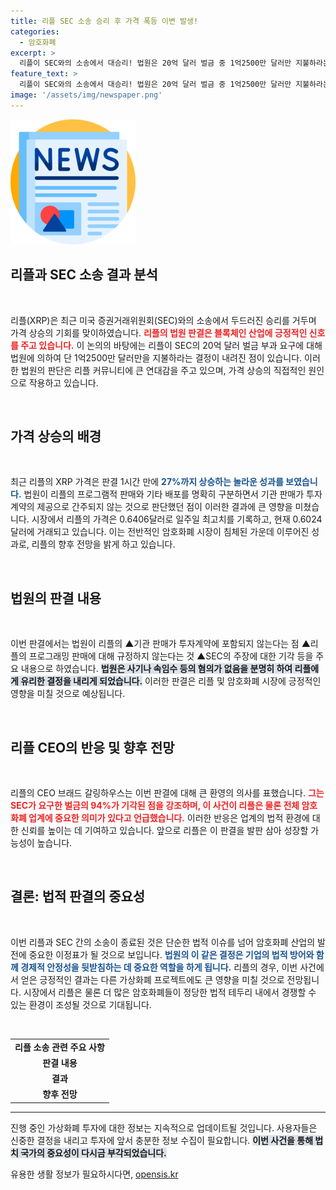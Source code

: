 ```yaml
---
title: 리플 SEC 소송 승리 후 가격 폭등 이변 발생!
categories:
  - 암호화폐
excerpt: >
  리플이 SEC와의 소송에서 대승리! 법원은 20억 달러 벌금 중 1억2500만 달러만 지불하라는 판결을 내렸고, XRP 가격은 출시 이후 최대 상승률을 기록하며 시장을 뒤흔들고 있다. 이 승리는 리플과 암호화폐 산업 전체에 긍정적인 신호로 작용하고 있다!
feature_text: >
  리플이 SEC와의 소송에서 대승리! 법원은 20억 달러 벌금 중 1억2500만 달러만 지불하라는 판결을 내렸고, XRP 가격은 출시 이후 최대 상승률을 기록하며 시장을 뒤흔들고 있다. 이 승리는 리플과 암호화폐 산업 전체에 긍정적인 신호로 작용하고 있다!
image: '/assets/img/newspaper.png'
---
```


<p><img src="/assets/img/newspaper.png" alt="kimp 속보" /></p>

<h2 data-ke-size="size26">리플과 SEC 소송 결과 분석</h2>

<p data-ke-size="size16">&nbsp;</p>

<p>리플(XRP)은 최근 미국 증권거래위원회(SEC)와의 소송에서 두드러진 승리를 거두며 가격 상승의 기회를 맞이하였습니다. <b><span style="color: #ee2323;">리플의 법원 판결은 블록체인 산업에 긍정적인 신호를 주고 있습니다.</span></b> 이 논의의 바탕에는 리플이 SEC의 20억 달러 벌금 부과 요구에 대해 법원에 의하여 단 1억2500만 달러만을 지불하라는 결정이 내려진 점이 있습니다. 이러한 법원의 판단은 리플 커뮤니티에 큰 연대감을 주고 있으며, 가격 상승의 직접적인 원인으로 작용하고 있습니다.</p>

<p data-ke-size="size16">&nbsp;</p>

<h2 data-ke-size="size26">가격 상승의 배경</h2>

<p data-ke-size="size16">&nbsp;</p>

<p>최근 리플의 XRP 가격은 판결 1시간 만에 <b><span style="color: #1a5490;">27%까지 상승하는 놀라운 성과를 보였습니다.</span></b> 법원이 리플의 프로그램적 판매와 기타 배포를 명확히 구분하면서 기관 판매가 투자계약의 제공으로 간주되지 않는 것으로 판단했던 점이 이러한 결과에 큰 영향을 미쳤습니다. 시장에서 리플의 가격은 0.6406달러로 일주일 최고치를 기록하고, 현재 0.6024달러에 거래되고 있습니다. 이는 전반적인 암호화폐 시장이 침체된 가운데 이루어진 성과로, 리플의 향후 전망을 밝게 하고 있습니다.</p>

<p data-ke-size="size16">&nbsp;</p>

<h2 data-ke-size="size26">법원의 판결 내용</h2>

<p data-ke-size="size16">&nbsp;</p>

<p>이번 판결에서는 법원이 리플의 ▲기관 판매가 투자계약에 포함되지 않는다는 점 ▲리플의 프로그래밍 판매에 대해 규정하지 않는다는 것 ▲SEC의 주장에 대한 기각 등을 주요 내용으로 하였습니다. <b><span style="background-color: #21538527;">법원은 사기나 속임수 등의 혐의가 없음을 분명히 하여 리플에게 유리한 결정을 내리게 되었습니다.</span></b> 이러한 판결은 리플 및 암호화폐 시장에 긍정적인 영향을 미칠 것으로 예상됩니다.</p>

<p data-ke-size="size16">&nbsp;</p>

<h2 data-ke-size="size26">리플 CEO의 반응 및 향후 전망</h2>

<p data-ke-size="size16">&nbsp;</p>

<p>리플의 CEO 브래드 갈링하우스는 이번 판결에 대해 큰 환영의 의사를 표했습니다. <b><span style="color: #ee2323;">그는 SEC가 요구한 벌금의 94%가 기각된 점을 강조하며, 이 사건이 리플은 물론 전체 암호화폐 업계에 중요한 의미가 있다고 언급했습니다.</span></b> 이러한 반응은 업계의 법적 환경에 대한 신뢰를 높이는 데 기여하고 있습니다. 앞으로 리플은 이 판결을 발판 삼아 성장할 가능성이 높습니다.</p>

<p data-ke-size="size16">&nbsp;</p>

<h2 data-ke-size="size26">결론: 법적 판결의 중요성</h2>

<p data-ke-size="size16">&nbsp;</p>

<p>이번 리플과 SEC 간의 소송이 종료된 것은 단순한 법적 이슈를 넘어 암호화폐 산업의 발전에 중요한 이정표가 될 것으로 보입니다. <b><span style="color: #1a5490;">법원의 이 같은 결정은 기업의 법적 방어와 함께 경제적 안정성을 뒷받침하는 데 중요한 역할을 하게 됩니다.</span></b> 리플의 경우, 이번 사건에서 얻은 긍정적인 결과는 다른 가상화폐 프로젝트에도 큰 영향을 미칠 것으로 전망됩니다. 시장에서 리플은 물론 더 많은 암호화폐들이 정당한 법적 테두리 내에서 경쟁할 수 있는 환경이 조성될 것으로 기대됩니다.</p>

<p data-ke-size="size16">&nbsp;</p>

<table style="width:100%;">
  <tbody>
    <tr>
      <td style="text-align: center; height: 17px;"><b>리플 소송 관련 주요 사항</b></td>
    </tr>
    <tr>
      <td style="text-align: center; height: 17px;"><b>판결 내용</b></td>
    </tr>
    <tr>
      <td style="text-align: center; height: 17px;"><b>결과</b></td>
    </tr>
    <tr>
      <td style="text-align: center; height: 17px;"><b>향후 전망</b></td>
    </tr>
  </tbody>
</table>

<hr/>

<p>진행 중인 가상화폐 투자에 대한 정보는 지속적으로 업데이트될 것입니다. 사용자들은 신중한 결정을 내리고 투자에 앞서 충분한 정보 수집이 필요합니다. <b><span style="background-color: #21538527;">이번 사건을 통해 법치 국가의 중요성이 다시금 부각되었습니다.</span></b></p>
유용한 생활 정보가 필요하시다면, <a href="https://opensis.kr" rel="dofollow">opensis.kr</a>


